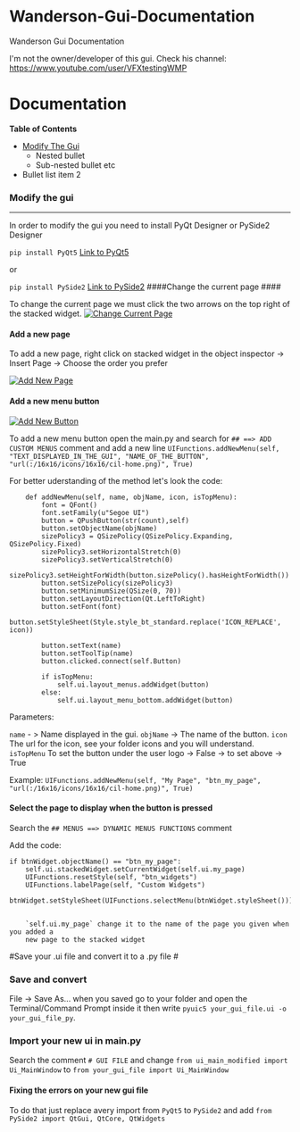 # Wanderson-Gui-Documentation
Wanderson Gui Documentation


I'm not the owner/developer of this gui.
Check his channel: https://www.youtube.com/user/VFXtestingWMP


# Documentation



**Table of Contents**

- [Modify The Gui](#modify-the-gui "Goto heading-1")
  - Nested bullet
   - Sub-nested bullet etc
 - Bullet list item 2 




### Modify the gui ###

                
----
In order to modify the gui you need to install PyQt Designer or PySide2 Designer

`pip install PyQt5`
	[Link to PyQt5](https://pypi.org/project/PyQt5/ "Link to PyQt5")
	
or

`pip install PySide2`
[Link to PySide2](https://pypi.org/project/PySide2/ "Link to PySide2")
####Change the current page ####

To change the current page we must click the two arrows on the top right of the stacked widget.
[![Change Current Page](https://i.imgur.com/w6Tk8WK.png "Change Current Page")](https://i.imgur.com/w6Tk8WK.png "Change Current Page")

#### Add a new page ####

To add a new page,  right click on stacked widget in the object inspector -> Insert Page -> Choose the order you prefer

[![Add New Page](https://i.imgur.com/SQue5Ue.png "Add New Page")](https://i.imgur.com/SQue5Ue.png "Add New Page")


#### Add a new menu button ####


[![Add New Button](https://i.imgur.com/zIdhiID.png "Add New Button")](https://i.imgur.com/zIdhiID.png "Add New Button")

To add a new menu button open the main.py and search for `## ==> ADD CUSTOM MENUS` comment and add a new line `UIFunctions.addNewMenu(self, "TEXT_DISPLAYED_IN_THE_GUI", "NAME_OF_THE_BUTTON", "url(:/16x16/icons/16x16/cil-home.png)", True)`

For better uderstanding of the method let's look the code:


        def addNewMenu(self, name, objName, icon, isTopMenu):
        	font = QFont()
        	font.setFamily(u"Segoe UI")
        	button = QPushButton(str(count),self)
        	button.setObjectName(objName)
			sizePolicy3 = QSizePolicy(QSizePolicy.Expanding, QSizePolicy.Fixed)
			sizePolicy3.setHorizontalStretch(0)
			sizePolicy3.setVerticalStretch(0)
			sizePolicy3.setHeightForWidth(button.sizePolicy().hasHeightForWidth())
			button.setSizePolicy(sizePolicy3)
			button.setMinimumSize(QSize(0, 70))
			button.setLayoutDirection(Qt.LeftToRight)
			button.setFont(font)
			button.setStyleSheet(Style.style_bt_standard.replace('ICON_REPLACE', icon))

			button.setText(name)
			button.setToolTip(name)
			button.clicked.connect(self.Button)

			if isTopMenu:
				self.ui.layout_menus.addWidget(button)
			else:
				self.ui.layout_menu_bottom.addWidget(button)


Parameters:

`name` - > Name displayed in the gui.
`objName` -> The name of the button.
`icon` The url for the icon, see your folder icons and you will understand.
`isTopMenu`  To set the button under the user logo -> False -> to set above -> True

Example:
`UIFunctions.addNewMenu(self, "My Page", "btn_my_page", "url(:/16x16/icons/16x16/cil-home.png)", True)`

#### Select the page to display when the button is pressed ####

Search the `## MENUS ==> DYNAMIC MENUS FUNCTIONS` comment

Add the code:
        
	if btnWidget.objectName() == "btn_my_page":
		self.ui.stackedWidget.setCurrentWidget(self.ui.my_page)
		UIFunctions.resetStyle(self, "btn_widgets")
		UIFunctions.labelPage(self, "Custom Widgets")
		btnWidget.setStyleSheet(UIFunctions.selectMenu(btnWidget.styleSheet()))
		
		
		`self.ui.my_page` change it to the name of the page you given when you added a 
		new page to the stacked widget
		
#Save your .ui file and convert it to a .py file #
### Save and convert ###

File -> Save As... when you saved go to your folder and open the Terminal/Command Prompt inside it then write `pyuic5 your_gui_file.ui -o your_gui_file_py`.

### Import your new ui in main.py ###

Search the comment `# GUI FILE` and change `from ui_main_modified import Ui_MainWindow` to `from your_gui_file import Ui_MainWindow`

#### Fixing the errors on your new gui file ####

To do that just replace avery import from `PyQt5` to `PySide2` and add 
`from PySide2 import QtGui, QtCore, QtWidgets`








